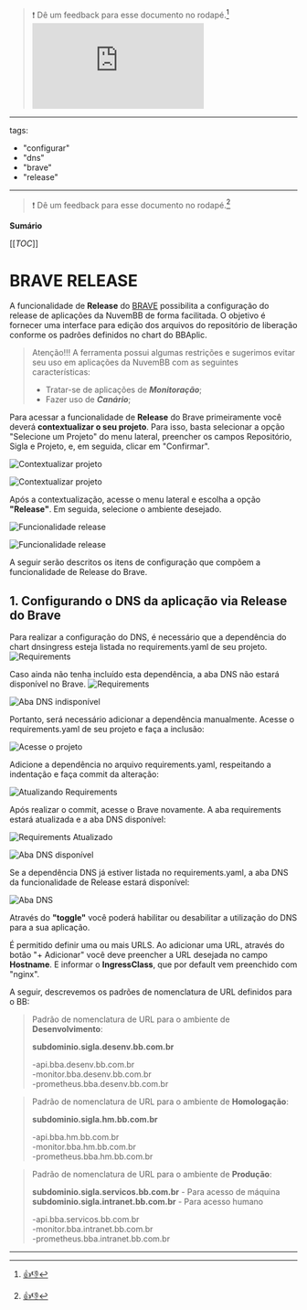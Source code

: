 > :exclamation: Dê um feedback para esse documento no rodapé.[^1]
![](https://eni.bb.com.br/eni1/matomo.php?idsite=469&amp;rec=1&amp;url=https://fontes.intranet.bb.com.br/dev/publico/roteiros/-/blob/master/release/brave-release.md&amp;action_name=release/brave-release.md)

---
tags:
  - "configurar"
  - "dns"
  - "brave"
  - "release"
---

> :exclamation: Dê um feedback para esse documento no rodapé.[^1]


**Sumário**

[[_TOC_]] 

# BRAVE RELEASE

A funcionalidade de **Release** do [BRAVE](https://brave.dev.intranet.bb.com.br) possibilita a configuração do release de aplicações da NuvemBB de forma facilitada. O objetivo é fornecer uma interface para edição dos arquivos do repositório de liberação conforme os padrões definidos no chart do BBAplic.

>Atenção!!! A ferramenta possui algumas restrições e sugerimos evitar seu uso em aplicações da NuvemBB com as seguintes características:
>- Tratar-se de aplicações de ***Monitoração***;
>- Fazer uso de ***Canário***;

Para acessar a funcionalidade de **Release** do Brave primeiramente você deverá **contextualizar o seu projeto**.  Para isso, basta selecionar a opção "Selecione um Projeto" do menu lateral, preencher os campos Repositório, Sigla e Projeto, e, em seguida, clicar em "Confirmar". 

![Contextualizar projeto](release/referencias/imagens/selecionarProjeto.png "Selecione um Projeto")

![Contextualizar projeto](release/referencias/imagens/selecaoProjeto.png "Contextualizar projeto")


Após a contextualização, acesse o menu lateral e escolha a opção **"Release"**. Em seguida, selecione o ambiente desejado.

![Funcionalidade release](release/referencias/imagens/selecionarRelease.png "Selecionar Release")

![Funcionalidade release](release/referencias/imagens/selecionarAmbiente.png "Selecionar Ambiente")

A seguir serão descritos os itens de configuração que compõem a funcionalidade de Release do Brave. 


## 1. Configurando o DNS da aplicação via Release do Brave

Para realizar a configuração do DNS, é necessário que a dependência do chart dnsingress esteja listada no requirements.yaml de seu projeto.
![Requirements](release/referencias/imagens/requirementsDNS.png "Requirements")


Caso ainda não tenha incluído esta dependência, a aba DNS não estará disponível no Brave.
![Requirements](release/referencias/imagens/semDNS.png "Requirements sem DNS")

![Aba DNS indisponível](release/referencias/imagens/semAbaDNS.png "Aba DNS indisponível")




Portanto, será necessário adicionar a dependência manualmente. Acesse o requirements.yaml de seu projeto e faça a inclusão:

![Acesse o projeto](release/referencias/imagens/acessarProjeto.png "Acessando o projeto")


Adicione a dependência no arquivo requirements.yaml, respeitando a indentação e faça commit da alteração:

![Atualizando Requirements](release/referencias/imagens/atualizandoRequirements.png "Atualizando o arquivo requirements.yaml")


Após realizar o commit, acesse o Brave novamente. A aba requirements estará atualizada e a aba DNS disponível:

![Requirements Atualizado](release/referencias/imagens/requirementsAtualizado.png "Aba Requirements atualizada")

![Aba DNS disponível](release/referencias/imagens/abaDNSdisponivel.png "Aba DNS disponível")


Se a dependência DNS já estiver listada no requirements.yaml, a aba DNS da funcionalidade de Release estará disponível:

![Aba DNS](release/referencias/imagens/abaDNS.png "Aba DNS")

Através do **"toggle"** você poderá habilitar ou desabilitar a utilização do DNS para a sua aplicação.

É permitido definir uma ou mais URLS. Ao adicionar uma URL, através do botão "+ Adicionar" você deve preencher a URL desejada no campo **Hostname**. E informar o **IngressClass**, que por default vem preenchido com "nginx".

A seguir, descrevemos os padrões de nomenclatura de URL definidos para o BB:

>Padrão de nomenclatura de URL para o ambiente de **Desenvolvimento**: 
>
>**subdominio.sigla.desenv.bb.com.br** 
>
>-api.bba.desenv.bb.com.br  
>-monitor.bba.desenv.bb.com.br  
>-prometheus.bba.desenv.bb.com.br  

>Padrão de nomenclatura de URL para o ambiente de **Homologação**:
>
>**subdominio.sigla.hm.bb.com.br** 
>
>-api.bba.hm.bb.com.br  
>-monitor.bba.hm.bb.com.br  
>-prometheus.bba.hm.bb.com.br  

>Padrão de nomenclatura de URL para o ambiente de **Produção**:
>
>**subdominio.sigla.servicos.bb.com.br** - Para acesso de máquina  
>**subdominio.sigla.intranet.bb.com.br** - Para acesso humano     
>
>-api.bba.servicos.bb.com.br  
>-monitor.bba.intranet.bb.com.br  
>-prometheus.bba.intranet.bb.com.br


---
[^1]: [👍👎](http://feedback.dev.intranet.bb.com.br/?origem=roteiros&url_origem=fontes.intranet.bb.com.br/dev/publico/roteiros/-/blob/master/release/brave-release.md&internalidade=release/brave-release)
